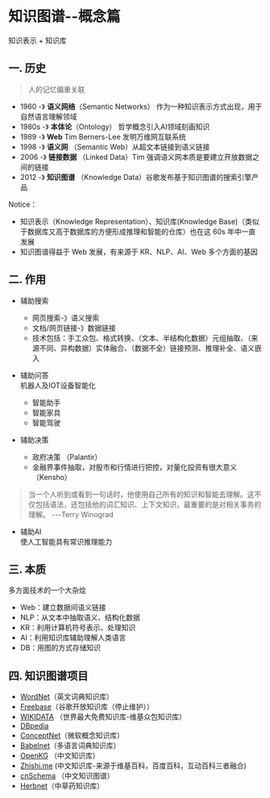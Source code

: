 知识图谱--概念篇
======
知识表示 + 知识库

一.  历史
-----

> 人的记忆偏重关联

- 1960 -》 **语义网络**（Semantic Networks）
    作为一种知识表示方式出现，用于自然语言理解领域  
- 1980s -》 **本体论**（Ontology）
    哲学概念引入AI领域刻画知识  
- 1989 -》 **Web** Tim Berners-Lee 发明万维网互联系统
- 1998 -》 **语义网** （Semantic Web）从超文本链接到语义链接
- 2006 -》 **链接数据** （Linked Data）Tim 强调语义网本质是要建立开放数据之间的链接
- 2012 -》 **知识图谱** （Knowledge Data）谷歌发布基于知识图谱的搜索引擎产品

Notice： 
- 知识表示（Knowledge Representation）、知识库(Knowledge Base)（类似于数据库又高于数据库的方便形成推理和智能的仓库）也在这 60s 年中一直发展
- 知识图谱得益于 Web 发展，有来源于 KR、NLP、AI、Web 多个方面的基因

二. 作用
----
- 辅助搜索  
    - 网页搜索-》语义搜索  
    - 文档/网页链接-》数据链接  
    - 技术包括：手工众包、格式转换、（文本、半结构化数据）元组抽取、（来源不同、异构数据）实体融合、（数据不全）链接预测、推理补全、语义嵌入

- 辅助问答  
机器人及IOT设备智能化
     - 智能助手
     - 智能家具
     - 智能驾驶

- 辅助决策
    - 政府决策 （Palantir）
    - 金融界事件抽取，对股市和行情进行把控，对量化投资有很大意义   （Kensho）  

> 当一个人听到或看到一句话时，他使用自己所有的知识和智能去理解。这不仅包括语法，还包括他的词汇知识、上下文知识，最重要的是对相关事务的理解。 ---Terry Winograd
- 辅助AI  
使人工智能具有常识推理能力

三. 本质
------
多方面技术的一个大杂烩

- Web：建立数据间语义链接
- NLP：从文本中抽取语义、结构化数据
- KR：利用计算机符号表示、处理知识
- AI：利用知识库辅助理解人类语言
- DB：用图的方式存储知识

四. 知识图谱项目
---
- [WordNet](https://wordnet.princeton.edu/)（英文词典知识库）
- [Freebase](http://www.freebase.be/)（谷歌开放知识库（停止维护））
- [WIKIDATA](https://www.wikidata.org/wiki/Wikidata:Main_Page) （世界最大免费知识库-维基众包知识库）
- [DBpedia](https://wiki.dbpedia.org/)
- [ConceptNet](http://www.conceptnet.io/)（微软概念知识库）
- [Babelnet](https://babelnet.org/)（多语言词典知识库）
- [OpenKG](http://www.openkg.cn/) （中文知识库）
- [Zhishi.me](http://zhishi.me/) (中文知识库-来源于维基百科，百度百科，互动百科三者融合)
- [cnSchema](http://cnschema.org/) （中文知识图谱）
- [Herbnet](https://www.herbnet.com/)（中草药知识库）

   
     